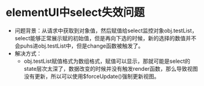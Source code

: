 # elementUI中select失效问题
- 问题背景：从请求中获取到对象值，然后赋值给select监控对象obj.testList，select能够正常展示赋的初始值，但是再向下选的时候，新的选择的数值并不会puhs进obj.testList中，但是change函数被触发了。
- 解决方式：
   - obj.testList赋值格式为数组格式，赋值可以显示，那就可能是select的state层次太深了，数据改变的时候并没有触发render函数，那么导致视图没有更新，所以可以使用$forceUpdate()强制更新视图。
